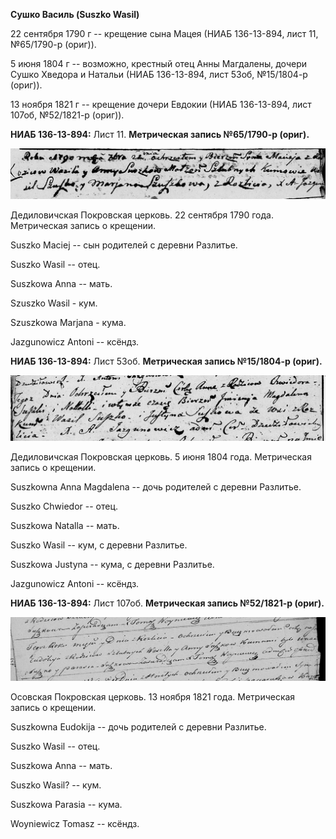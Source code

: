**Сушко Василь (Suszko Wasil)**

22 сентября 1790 г -- крещение сына Мацея (НИАБ 136-13-894, лист 11,
№65/1790-р (ориг)).

5 июня 1804 г -- возможно, крестный отец Анны Магдалены, дочери Сушко
Хведора и Натальи (НИАБ 136-13-894, лист 53об, №15/1804-р (ориг)).

13 ноября 1821 г -- крещение дочери Евдокии (НИАБ 136-13-894, лист
107об, №52/1821-р (ориг)).

**НИАБ 136-13-894:** Лист 11. **Метрическая запись №65/1790-р (ориг).**

![](./media/d71949ccb9a3976033ab4ebeee508b17d448e1ab.png)

Дедиловичская Покровская церковь. 22 сентября 1790 года. Метрическая
запись о крещении.

Suszko Maciej -- сын родителей с деревни Разлитье.

Suszko Wasil -- отец.

Suszkowa Anna -- мать.

Szuszko Wasil - кум.

Szuszkowa Marjana - кума.

Jazgunowicz Antoni -- ксёндз.

**НИАБ 136-13-894:** Лист 53об. **Метрическая запись №15/1804-р
(ориг).**

![](./media/a1bacb9c93ba7d655ee77159ea1dc644698672c9.png)

Дедиловичская Покровская церковь. 5 июня 1804 года. Метрическая запись о
крещении.

Suszkowna Anna Magdalena -- дочь родителей с деревни Разлитье.

Suszko Chwiedor -- отец.

Suszkowa Natalla -- мать.

Suszko Wasil -- кум, с деревни Разлитье.

Suszkowa Justyna -- кума, с деревни Разлитье.

Jazgunowicz Antoni -- ксёндз.

**НИАБ 136-13-894:** Лист 107об. **Метрическая запись №52/1821-р
(ориг).**

![](./media/6c82deddcceb23b5f13904b890db4ead1c2bbc61.png)

Осовская Покровская церковь. 13 ноября 1821 года. Метрическая запись о
крещении.

Suszkowna Eudokija -- дочь родителей с деревни Разлитье.

Suszko Wasil -- отец.

Suszkowa Anna -- мать.

Suszko Wasil? -- кум.

Suszkowa Parasia -- кума.

Woyniewicz Tomasz -- ксёндз.

